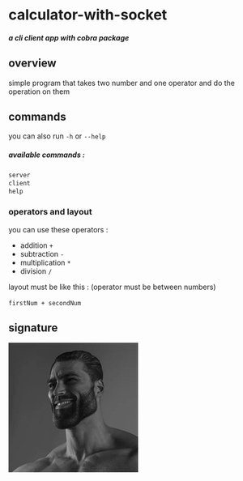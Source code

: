 # calculator-with-socket
##### a cli client app with cobra package

## overview
simple program that takes two number and one operator and do the operation on them

## commands 
you can also run `-h` or `--help`

##### available commands :
```
server
client
help  
```

### operators and layout
you can use these operators :

- addition `+`
- subtraction `-`
- multiplication `*`
- division `/`

layout must be like this : (operator must be between numbers)

`firstNum + secondNum`


## signature


![signature](https://github.com/sadegh-msm/calculator-with-socket/blob/main/signature/CHAD.jpg)
